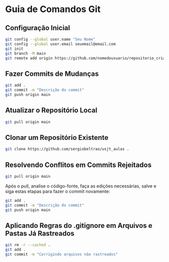 # Guia de Comandos Git


## Configuração Inicial

```sh
git config --global user.name "Seu Nome"
git config --global user.email seuemail@email.com
git init
git branch -M main
git remote add origin https://github.com/nomedousuario/repositorio_criado.git
```

## Fazer Commits de Mudanças

```sh
git add .
git commit -m "Descrição do commit"
git push origin main
```

## Atualizar o Repositório Local

```sh
git pull origin main
```

## Clonar um Repositório Existente

```sh
git clone https://github.com/sergiobeltrao/usjt_aulas .
```


## Resolvendo Conflitos em Commits Rejeitados

```sh
git pull origin main
```

Após o pull, analise o código-fonte, faça as edições necessárias, salve e siga estas etapas para fazer o commit novamente:

```sh
git add .
git commit -m "Descrição do commit"
git push origin main
```


## Aplicando Regras do .gitignore em Arquivos e Pastas Já Rastreados

```sh
git rm -r --cached .
git add .
git commit -m "Corrigindo arquivos não rastreados"
```